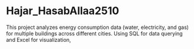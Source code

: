 # Hajar_HasabAllaa2510
This project analyzes energy consumption data (water, electricity, and gas) for multiple buildings across different cities. Using SQL for data querying and Excel for visualization,
